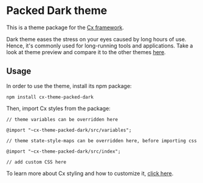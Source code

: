 # Packed Dark theme

This is a theme package for the [Cx framework](https://cxjs.io/).

Dark theme eases the stress on your eyes caused by long hours of use.
Hence, it's commonly used for long-running tools and applications.
Take a look at theme preview and compare it to the other themes [here](https://gallery.cxjs.io).

## Usage

In order to use the theme, install its npm package:

```
npm install cx-theme-packed-dark
```

Then, import Cx styles from the package:

```
// theme variables can be overridden here

@import "~cx-theme-packed-dark/src/variables";

// theme state-style-maps can be overridden here, before importing css

@import "~cx-theme-packed-dark/src/index";

// add custom CSS here
```

To learn more about Cx styling and how to customize it,
[click here](https://cxjs.io/v/master/docs/concepts/css).
